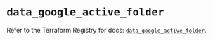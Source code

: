 # `data_google_active_folder`

Refer to the Terraform Registry for docs: [`data_google_active_folder`](https://registry.terraform.io/providers/hashicorp/google/5.29.1/docs/data-sources/active_folder).
